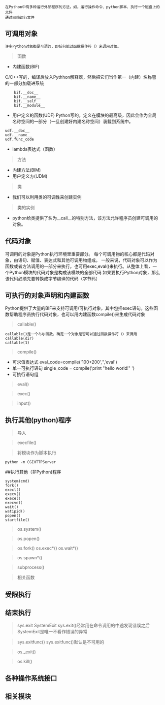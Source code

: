     在Python中有多种运行外部程序的方法，如，运行操作命令、python脚本、执行一个磁盘上的文件
    通过网络运行文件
## 可调用对象

    许多Python对象都是可调的，即任何能过函数操作符（）来调用对象。
   > 函数

   - 内建函数(BIF)

  C/C++写的，编译后放入Pythhon解释器，然后把它们当作第一（内建）名称窨的一部分加载进系统

        bif.__doc__
        bif.__name__
        bif.__self__
        bif.__module__
   - 用户定义的函数(UDF)
   Python写的，定义在模块的最高级，因此会作为全局名称空间的一部分（一旦创建好内建名称空间）装载到系统中。

    udf.__doc__
    udf.__name__
    udf.func_code
   - lambda表达式（<lamba>函数）

   > 方法
   - 内建方法(BIM)
   - 用户定义方(UDM)

   > 类
   - 我们可以利用类的可调性来创建实例

   > 类的实例
   - python给类提供了名为__call__的特别方法，该方法允许程序员创建可调用的对象。

## 代码对象
可调用的对象是Python执行环境里重要部分。
每个可调用物的核心都是代码对象，由语句、赋值、表达式和其他可调用物组成。
一般来说，代码对象可以作为函数或者方法调用的一部分来执行，也可用exec,eval()来执行。从整体上看，一个Python模块的代码对象是构成该模块的全部代码
如果要执行Python对象，那么该代码必须先要转换成字节编译的代码（字节码）

## 可执行的对象声明和内建函数
Python提供了大量的BIF来支持可调用/可执行对象，其中包括exec语句。这些函数帮助程序员执行代码对象，也可以用内建函数compile()来生成代码对象

   > callable()

    callable()是一个布尔函数，确定一个对象是否可以通过函数操作符（）来调用
    callable(dir)
    callable(1)

   > compile()
   - 可求值表达式
    eval_code=compile('100+200','','eval')
   - 单一可执行语句
    single_code = compile('print "hello world!" ')
   - 可执行语句组

   > eval()

   > exec()

   > input()
## 执行其他(python)程序

   > 导入

   > execfile()

   > 将模块作为脚本执行
   ```
   python -m CGIHTTPServer
   ```
##执行其他（非Python)程序

    system(cmd)
    fork()
    execl()
    execv()
    exece()
    execve()
    wait()
    watipid()
    popen()
    startfile()


   > os.system()

   > os.popen()

   > os.fork() os.exec*() os.wait*()

   > os.spawn*()

   >  subprocess()

   > 相关函数

## 受限执行

## 结束执行

   > sys.exit SystemExit
    sys.exit()经常用在命令调用的中途发现错误之后
    SystemExit是唯一不看作错误的异常

   > sys.exitfunc()
    sys.exitfunc()默认是不可用的

   > os._exit()

   > os.kill()
## 各种操作系统接口
## 相关模块

   >

